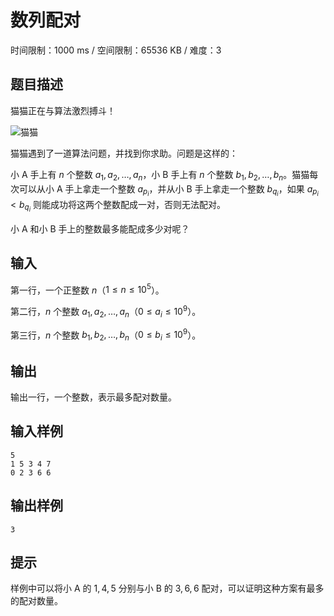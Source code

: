 # 数列配对

时间限制：1000 ms / 空间限制：65536 KB / 难度：3

## 题目描述

猫猫正在与算法激烈搏斗！

![猫猫](https://cdn.luogu.com.cn/upload/image_hosting/2mht8kfz.png)

猫猫遇到了一道算法问题，并找到你求助。问题是这样的：

小 A 手上有 $n$ 个整数 $a_1, a_2, \dots, a_n$，小 B 手上有 $n$ 个整数 $b_1, b_2, \dots, b_n$。猫猫每次可以从小 A 手上拿走一个整数 $a_{p_i}$，并从小 B 手上拿走一个整数 $b_{q_i}$，如果 $a_{p_i} < b_{q_i}$ 则能成功将这两个整数配成一对，否则无法配对。

小 A 和小 B 手上的整数最多能配成多少对呢？

## 输入

第一行，一个正整数 $n$（$1\leq n\leq 10^5$）。

第二行，$n$ 个整数 $a_1, a_2, \dots, a_n$（$0\leq a_i\leq 10^9$）。

第三行，$n$ 个整数 $b_1, b_2, \dots, b_n$（$0\leq b_i\leq 10^9$）。

## 输出

输出一行，一个整数，表示最多配对数量。

## 输入样例

    5
    1 5 3 4 7
    0 2 3 6 6

## 输出样例

    3

## 提示

样例中可以将小 A 的 $1, 4, 5$ 分别与小 B 的 $3, 6, 6$ 配对，可以证明这种方案有最多的配对数量。
